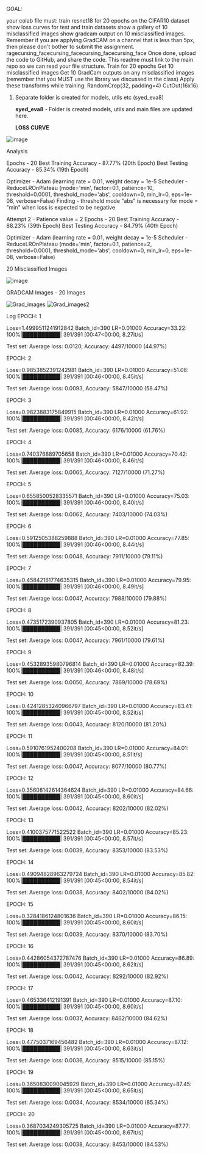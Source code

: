 GOAL:

your colab file must: train resnet18 for 20 epochs on the CIFAR10 dataset show loss curves for test and train datasets show a gallery of 10 misclassified images show gradcam output on 10 misclassified images. Remember if you are applying GradCAM on a channel that is less than 5px, then please don't bother to submit the assignment. ragecursing_facecursing_facecursing_facecursing_face Once done, upload the code to GitHub, and share the code. This readme must link to the main repo so we can read your file structure. Train for 20 epochs Get 10 misclassified images Get 10 GradCam outputs on any misclassified images (remember that you MUST use the library we discussed in the class) Apply these transforms while training: RandomCrop(32, padding=4) CutOut(16x16)

1. Separate folder is created for models, utils etc (syed_eva8)

    **syed_eva8** - 
Folder is created
    models, utils and main files are updated here.
      
    
    
    **LOSS CURVE**

![image](https://user-images.githubusercontent.com/8513086/218257140-ca4a19fe-a1a0-4a03-944a-8ff6d795d035.png)


Analysis

Epochs - 20
Best Training Accuracy - 87.77% (20th Epoch)
Best Testing Accuracy - 85.34% (19th Epoch)

Optimizer - Adam (learning rate = 0.01, weight decay = 1e-5
Scheduler - ReduceLROnPlateau (mode='min', factor=0.1, patience=10, threshold=0.0001, threshold_mode='abs', cooldown=0, min_lr=0, eps=1e-08, verbose=False)
Finding - threshold mode "abs" is necessary for mode = "min" when loss is expected to be negative

Attempt 2 - Patience value = 2
Epochs - 20
Best Training Accuracy - 88.23% (39th Epoch)
Best Testing Accuracy - 84.79% (40th Epoch)

Optimizer - Adam (learning rate = 0.01, weight decay = 1e-5
Scheduler - ReduceLROnPlateau (mode='min', factor=0.1, patience=2, threshold=0.0001, threshold_mode='abs', cooldown=0, min_lr=0, eps=1e-08, verbose=False)

20 Misclassified Images

![image](https://user-images.githubusercontent.com/8513086/218257153-7ecf40f8-0e39-481f-b7c0-a6755fbeedc7.png)

GRADCAM Images - 20 Images

![Grad_images](https://user-images.githubusercontent.com/8513086/218419991-1e1943e2-8478-422e-977b-82212cf74842.png)
![Grad_images2](https://user-images.githubusercontent.com/8513086/218420099-3693c71a-0c8c-45d9-a8a6-722809aba262.png)


Log
EPOCH: 1

Loss=1.4999511241912842 Batch_id=390 LR=0.01000 Accuracy=33.22: 100%|██████████| 391/391 [00:47<00:00,  8.27it/s]

Test set: Average loss: 0.0120, Accuracy: 4497/10000 (44.97%)

EPOCH: 2

Loss=0.9853852391242981 Batch_id=390 LR=0.01000 Accuracy=51.06: 100%|██████████| 391/391 [00:46<00:00,  8.45it/s]

Test set: Average loss: 0.0093, Accuracy: 5847/10000 (58.47%)

EPOCH: 3

Loss=0.9823883175849915 Batch_id=390 LR=0.01000 Accuracy=61.92: 100%|██████████| 391/391 [00:46<00:00,  8.42it/s]

Test set: Average loss: 0.0085, Accuracy: 6176/10000 (61.76%)

EPOCH: 4

Loss=0.740376889705658 Batch_id=390 LR=0.01000 Accuracy=70.42: 100%|██████████| 391/391 [00:46<00:00,  8.46it/s]

Test set: Average loss: 0.0065, Accuracy: 7127/10000 (71.27%)

EPOCH: 5

Loss=0.6558500528335571 Batch_id=390 LR=0.01000 Accuracy=75.03: 100%|██████████| 391/391 [00:46<00:00,  8.40it/s]

Test set: Average loss: 0.0062, Accuracy: 7403/10000 (74.03%)

EPOCH: 6

Loss=0.5912505388259888 Batch_id=390 LR=0.01000 Accuracy=77.85: 100%|██████████| 391/391 [00:46<00:00,  8.44it/s]

Test set: Average loss: 0.0048, Accuracy: 7911/10000 (79.11%)

EPOCH: 7

Loss=0.45842161774635315 Batch_id=390 LR=0.01000 Accuracy=79.95: 100%|██████████| 391/391 [00:46<00:00,  8.49it/s]

Test set: Average loss: 0.0047, Accuracy: 7988/10000 (79.88%)

EPOCH: 8

Loss=0.4735172390937805 Batch_id=390 LR=0.01000 Accuracy=81.23: 100%|██████████| 391/391 [00:45<00:00,  8.52it/s]

Test set: Average loss: 0.0047, Accuracy: 7961/10000 (79.61%)

EPOCH: 9

Loss=0.45328935980796814 Batch_id=390 LR=0.01000 Accuracy=82.39: 100%|██████████| 391/391 [00:46<00:00,  8.48it/s]

Test set: Average loss: 0.0050, Accuracy: 7869/10000 (78.69%)

EPOCH: 10

Loss=0.42412853240966797 Batch_id=390 LR=0.01000 Accuracy=83.41: 100%|██████████| 391/391 [00:45<00:00,  8.52it/s]

Test set: Average loss: 0.0043, Accuracy: 8120/10000 (81.20%)

EPOCH: 11

Loss=0.5910761952400208 Batch_id=390 LR=0.01000 Accuracy=84.01: 100%|██████████| 391/391 [00:45<00:00,  8.51it/s]

Test set: Average loss: 0.0047, Accuracy: 8077/10000 (80.77%)

EPOCH: 12

Loss=0.35608142614364624 Batch_id=390 LR=0.01000 Accuracy=84.66: 100%|██████████| 391/391 [00:45<00:00,  8.60it/s]

Test set: Average loss: 0.0042, Accuracy: 8202/10000 (82.02%)

EPOCH: 13

Loss=0.4100375771522522 Batch_id=390 LR=0.01000 Accuracy=85.23: 100%|██████████| 391/391 [00:45<00:00,  8.57it/s]

Test set: Average loss: 0.0039, Accuracy: 8353/10000 (83.53%)

EPOCH: 14

Loss=0.49094828963279724 Batch_id=390 LR=0.01000 Accuracy=85.82: 100%|██████████| 391/391 [00:45<00:00,  8.54it/s]

Test set: Average loss: 0.0038, Accuracy: 8402/10000 (84.02%)

EPOCH: 15

Loss=0.3284186124801636 Batch_id=390 LR=0.01000 Accuracy=86.15: 100%|██████████| 391/391 [00:45<00:00,  8.60it/s]

Test set: Average loss: 0.0039, Accuracy: 8370/10000 (83.70%)

EPOCH: 16

Loss=0.44286054372787476 Batch_id=390 LR=0.01000 Accuracy=86.89: 100%|██████████| 391/391 [00:45<00:00,  8.62it/s]

Test set: Average loss: 0.0042, Accuracy: 8292/10000 (82.92%)

EPOCH: 17

Loss=0.465336412191391 Batch_id=390 LR=0.01000 Accuracy=87.10: 100%|██████████| 391/391 [00:45<00:00,  8.60it/s]

Test set: Average loss: 0.0037, Accuracy: 8462/10000 (84.62%)

EPOCH: 18

Loss=0.4775037169456482 Batch_id=390 LR=0.01000 Accuracy=87.12: 100%|██████████| 391/391 [00:45<00:00,  8.63it/s]

Test set: Average loss: 0.0036, Accuracy: 8515/10000 (85.15%)

EPOCH: 19

Loss=0.3650830090045929 Batch_id=390 LR=0.01000 Accuracy=87.45: 100%|██████████| 391/391 [00:45<00:00,  8.65it/s]

Test set: Average loss: 0.0034, Accuracy: 8534/10000 (85.34%)

EPOCH: 20

Loss=0.3687034249305725 Batch_id=390 LR=0.01000 Accuracy=87.77: 100%|██████████| 391/391 [00:45<00:00,  8.67it/s]

Test set: Average loss: 0.0038, Accuracy: 8453/10000 (84.53%)
